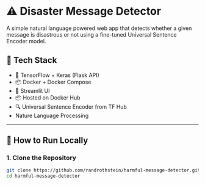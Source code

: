 # ⚠️ Disaster Message Detector

A simple natural language powered web app that detects whether a given message is disastrous or not using a fine-tuned Universal Sentence Encoder model.

## 🔧 Tech Stack

- 🧠 TensorFlow + Keras (Flask API)
- 📦 Docker + Docker Compose
- 🎨 Streamlit UI
- 📦 Hosted on Docker Hub
- 🔍 Universal Sentence Encoder from TF Hub
- Nature Language Processing

---

## 🚀 How to Run Locally

### 1. Clone the Repository

```bash
git clone https://github.com/randrothstein/harmful-message-detector.git
cd harmful-message-detector
